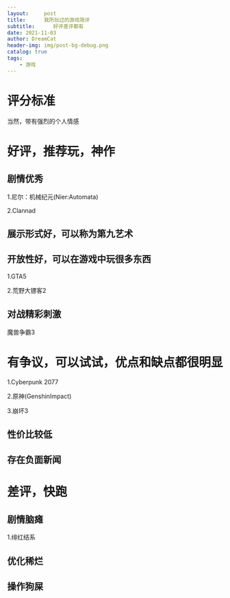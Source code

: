 ```yaml
---
layout:     post
title:      我所玩过的游戏简评
subtitle:      好评差评都有
date: 2021-11-03
author: DreamCat
header-img: img/post-bg-debug.png
catalog: true
tags:
    - 游戏
---
```




# 评分标准

当然，带有强烈的个人情感

# 好评，推荐玩，神作

## 剧情优秀

1.尼尔：机械纪元(Nier:Automata)

2.Clannad

## 展示形式好，可以称为第九艺术

## 开放性好，可以在游戏中玩很多东西

1.GTA5

2.荒野大镖客2

## 对战精彩刺激

魔兽争霸3

# 有争议，可以试试，优点和缺点都很明显

1.Cyberpunk 2077

2.原神(GenshinImpact)

3.崩坏3

## 性价比较低

## 存在负面新闻

# 差评，快跑

## 剧情脑瘫

1.绯红结系

## 优化稀烂

## 操作狗屎